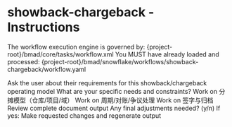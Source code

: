 # showback-chargeback - Instructions

<critical>The workflow execution engine is governed by: {project-root}/bmad/core/tasks/workflow.xml</critical>
<critical>You MUST have already loaded and processed: {project-root}/bmad/snowflake/workflows/showback-chargeback/workflow.yaml</critical>

<workflow>

<step n="1" goal="Understand Requirements">
<action>Ask the user about their requirements for this showback/chargeback operating model</action>
<ask>What are your specific needs and constraints?</ask>
</step>

<step n="2" goal="分摊模型（仓库/项目/域）">
<action>Work on 分摊模型（仓库/项目/域）</action>
<template-output section="model"/>
</step>

<step n="3" goal="周期/对账/争议处理">
<action>Work on 周期/对账/争议处理</action>
<template-output section="workflows"/>
</step>

<step n="4" goal="签字与归档">
<action>Work on 签字与归档</action>
<template-output section="signoff"/>
</step>

<step n="5" goal="Review and Finalize">
<action>Review complete document output</action>
<ask>Any final adjustments needed? (y/n)</ask>
<check>If yes:</check>
  <action>Make requested changes and regenerate output</action>
</step>

</workflow>
